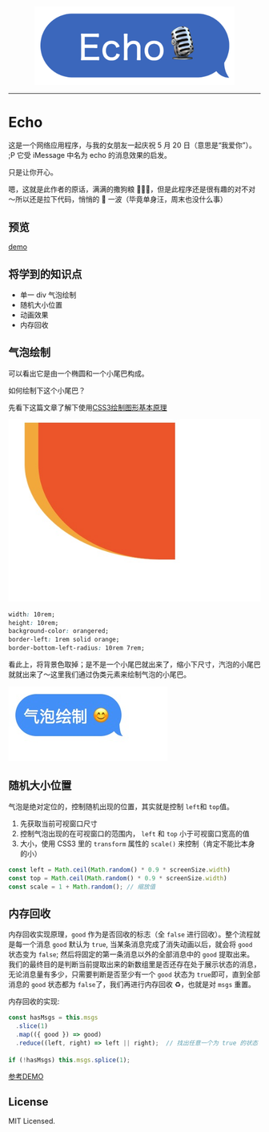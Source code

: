 <div style="width: 100%; text-align: center">
  <img src="images/logo.png" width="400" />
</div>

---

# Echo

这是一个网络应用程序，与我的女朋友一起庆祝 5 月 20 日（意思是“我爱你”）。 ;P 它受 iMessage 中名为 echo 的消息效果的启发。

只是让你开心。

嗯，这就是此作者的原话，满满的撒狗粮 🐶🐶🐶，但是此程序还是很有趣的对不对～所以还是拉下代码，悄悄的 👀 一波（毕竟单身汪，周末也没什么事）

## 预览

[demo](https://twitchboy.github.io/echo_520/index.html)

## 将学到的知识点

* 单一 div 气泡绘制
* 随机大小位置
* 动画效果
* 内存回收

## 气泡绘制

可以看出它是由一个椭圆和一个小尾巴构成。

如何绘制下这个小尾巴？

先看下这篇文章了解下使用[CSS3绘制图形基本原理](https://www.jianshu.com/p/56256db2df2f)

![小尾巴](./images/tail.jpg)

```css
width: 10rem;
height: 10rem;
background-color: orangered;
border-left: 1rem solid orange;
border-bottom-left-radius: 10rem 7rem;
```

看此上，将背景色取掉；是不是一个小尾巴就出来了，缩小下尺寸，汽泡的小尾巴就就出来了～这里我们通过伪类元素来绘制气泡的小尾巴。

![气泡](./images/msg.jpg)

## 随机大小位置

气泡是绝对定位的，控制随机出现的位置，其实就是控制 `left`和 `top`值。

1. 先获取当前可视窗口尺寸
2. 控制气泡出现的在可视窗口的范围内， `left` 和 `top` 小于可视窗口宽高的值
3. 大小，使用 CSS3 里的 `transform` 属性的 `scale()` 来控制（肯定不能比本身的小）

```js
const left = Math.ceil(Math.random() * 0.9 * screenSize.width)
const top = Math.ceil(Math.random() * 0.9 * screenSize.width)
const scale = 1 + Math.random(); // 缩放值
```

## 内存回收

内存回收实现原理，`good` 作为是否回收的标志（全 `false` 进行回收）。整个流程就是每一个消息 `good` 默认为 `true`, 当某条消息完成了消失动画以后，就会将 `good` 状态变为 `false`; 然后将固定的第一条消息以外的全部消息中的 `good` 提取出来。我们的最终目的是判断当前提取出来的新数组里是否还存在处于展示状态的消息，无论消息量有多少，只需要判断是否至少有一个 `good` 状态为 `true`即可，直到全部消息的 `good` 状态都为 `false`了，我们再进行内存回收 ♻️，也就是对 `msgs` 重置。

内存回收的实现:

```js
const hasMsgs = this.msgs
  .slice(1)
  .map(({ good }) => good)
  .reduce((left, right) => left || right);  // 找出任意一个为 true 的状态

if (!hasMsgs) this.msgs.splice(1);
```

[参考DEMO](https://github.com/iwillwen/echo)

## License

MIT Licensed.
